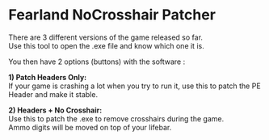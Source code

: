 # Fearland NoCrosshair Patcher

There are 3 different versions of the game released so far.  
Use this tool to open the .exe file and know which one it is.  

You then have 2 options (buttons) with the software :  

**1) Patch Headers Only:**  
If your game is crashing a lot when you try to run it, use this to patch the PE Header and make it stable.

**2) Headers + No Crosshair:**  
Use this to patch the .exe to remove crosshairs during the game.  
Ammo digits will be moved on top of your lifebar.